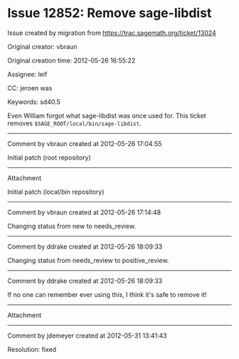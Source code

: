 # Issue 12852: Remove sage-libdist

Issue created by migration from https://trac.sagemath.org/ticket/13024

Original creator: vbraun

Original creation time: 2012-05-26 16:55:22

Assignee: leif

CC:  jeroen was

Keywords: sd40.5

Even William forgot what sage-libdist was once used for. This ticket removes `$SAGE_ROOT/local/bin/sage-libdist`.


---

Comment by vbraun created at 2012-05-26 17:04:55

Initial patch (root repository)


---

Attachment

Initial patch (local/bin repository)


---

Comment by vbraun created at 2012-05-26 17:14:48

Changing status from new to needs_review.


---

Comment by ddrake created at 2012-05-26 18:09:33

Changing status from needs_review to positive_review.


---

Comment by ddrake created at 2012-05-26 18:09:33

If no one can remember ever using this, I think it's safe to remove it!


---

Attachment


---

Comment by jdemeyer created at 2012-05-31 13:41:43

Resolution: fixed
